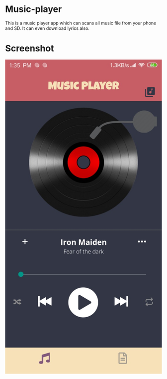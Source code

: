 # Music-player
This is a music player app which can scans all music file from your phone and SD. It can even download lyrics also.

# Screenshot
![alt text](https://github.com/TheChanDI/Music-player/blob/master/mp.jpg)
